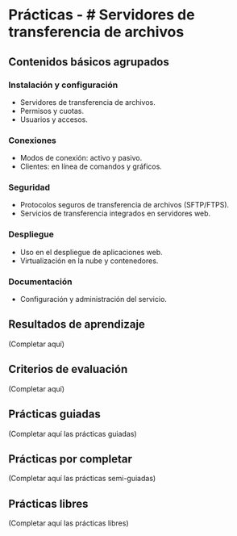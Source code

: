 # Prácticas - # Servidores de transferencia de archivos

## Contenidos básicos agrupados

### Instalación y configuración
- Servidores de transferencia de archivos.
- Permisos y cuotas.
- Usuarios y accesos.

### Conexiones
- Modos de conexión: activo y pasivo.
- Clientes: en línea de comandos y gráficos.

### Seguridad
- Protocolos seguros de transferencia de archivos (SFTP/FTPS).
- Servicios de transferencia integrados en servidores web.

### Despliegue
- Uso en el despliegue de aplicaciones web.
- Virtualización en la nube y contenedores.

### Documentación
- Configuración y administración del servicio.

## Resultados de aprendizaje
(Completar aquí)

## Criterios de evaluación
(Completar aquí)


## Prácticas guiadas
(Completar aquí las prácticas guiadas)

## Prácticas por completar
(Completar aquí las prácticas semi-guiadas)

## Prácticas libres
(Completar aquí las prácticas libres)
